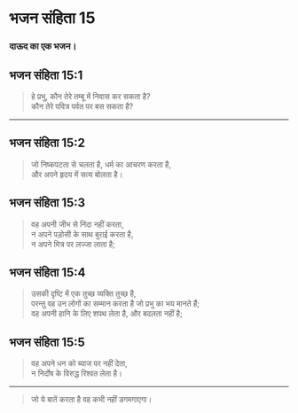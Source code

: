 # भजन संहिता 15

### दाऊद का एक भजन।

## भजन संहिता 15:1

> हे प्रभु, कौन तेरे तम्बू में निवास कर सकता है?  
> कौन तेरे पवित्र पर्वत पर बस सकता है?

---

## भजन संहिता 15:2

> जो निष्कपटता से चलता है, धर्म का आचरण करता है,  
> और अपने हृदय में सत्य बोलता है।

## भजन संहिता 15:3

> वह अपनी जीभ से निंदा नहीं करता,  
> न अपने पड़ोसी के साथ बुराई करता है,  
> न अपने मित्र पर लज्जा लाता है;

## भजन संहिता 15:4

> उसकी दृष्टि में एक तुच्छ व्यक्ति तुच्छ है,  
> परन्तु वह उन लोगों का सम्मान करता है जो प्रभु का भय मानते हैं;  
> वह अपनी हानि के लिए शपथ लेता है, और बदलता नहीं है;

## भजन संहिता 15:5

> वह अपने धन को ब्याज पर नहीं देता,  
> न निर्दोष के विरुद्ध रिश्वत लेता है।

---

> जो ये बातें करता है वह कभी नहीं डगमगाएगा।

